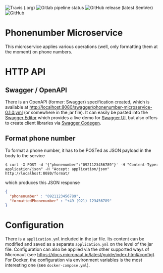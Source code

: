 <!--- some badges to display on the GitHub page -->
![Travis (.org)](https://img.shields.io/travis/debuglevel/phonenumber-microservice?label=Travis%20build)
![Gitlab pipeline status](https://img.shields.io/gitlab/pipeline/debuglevel/phonenumber-microservice?label=GitLab%20build)
![GitHub release (latest SemVer)](https://img.shields.io/github/v/release/debuglevel/phonenumber-microservice?sort=semver)
![GitHub](https://img.shields.io/github/license/debuglevel/phonenumber-microservice)

# Phonenumber Microservice
This microservice applies various operations (well, only formatting them at the moment) on phone numbers.

# HTTP API

## Swagger / OpenAPI
There is an OpenAPI (former: Swagger) specification created, which is available at <http://localhost:8080/swagger/phonenumber-microservice-0.1.0.yml> (or somewhere in the jar file). It can easily be pasted into the [Swagger Editor](https://editor.swagger.io) which provides a live demo for [Swagger UI](https://swagger.io/tools/swagger-ui/), but also offers to create client libraries via [Swagger Codegen](https://swagger.io/tools/swagger-codegen/).

## Format phone number
To format a phone number, it has to be POSTed as JSON payload in the body to the service
```shell script
$ curl -X POST -d '{"phonenumber":"0921123456789"}' -H "Content-Type: application/json" -H "Accept: application/json" http://localhost:8080/format/
```
which produces this JSON response
```json
{
  "phonenumber" : "0921123456789",
  "formattedPhonenumber" : "+49 (921) 123456789"
}
```
 
# Configuration
There is a `application.yml` included in the jar file. Its content can be modified and saved as a separate `application.yml` on the level of the jar file. Configuration can also be applied via the other supported ways of Micronaut (see <https://docs.micronaut.io/latest/guide/index.html#config>). For Docker, the configuration via environment variables is the most interesting one (see `docker-compose.yml`).
